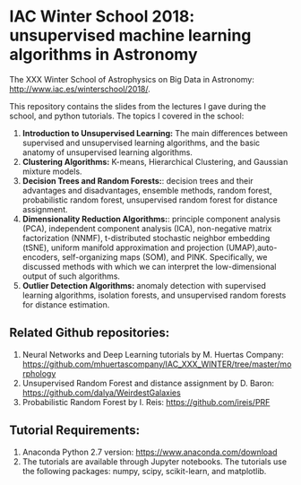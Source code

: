 # IAC Winter School 2018: unsupervised machine learning algorithms in Astronomy
The XXX Winter School of Astrophysics on Big Data in Astronomy: http://www.iac.es/winterschool/2018/.

This repository contains the slides from the lectures I gave during the school, and python tutorials.
The topics I covered in the school:
1. **Introduction to Unsupervised Learning:** The main differences between supervised and unsupervised learning algorithms, and the basic anatomy of unsupervised learning algorithms. 
2. **Clustering Algorithms:** K-means, Hierarchical Clustering, and Gaussian mixture models.
3. **Decision Trees and Random Forests:**: decision trees and their advantages and disadvantages, ensemble methods, random forest, probabilistic random forest, unsupervised random forest for distance assignment.
4. **Dimensionality Reduction Algorithms:**: principle component analysis (PCA), independent component analysis (ICA), non-negative matrix factorization (NNMF), t-distributed stochastic neighbor embedding (tSNE), uniform manifold approximation and projection (UMAP),auto-encoders, self-organizing maps (SOM), and PINK. Specifically, we discussed methods with which we can interpret the low-dimensional output of such algorithms.
5. **Outlier Detection Algorithms:** anomaly detection with supervised learning algorithms, isolation forests, and unsupervised random forests for distance estimation.

## Related Github repositories:
1. Neural Networks and Deep Learning tutorials by M. Huertas Company: https://github.com/mhuertascompany/IAC_XXX_WINTER/tree/master/morphology
2. Unsupervised Random Forest and distance assignment by D. Baron: https://github.com/dalya/WeirdestGalaxies
3. Probabilistic Random Forest by I. Reis: https://github.com/ireis/PRF

## Tutorial Requirements:
1. Anaconda Python 2.7 version: https://www.anaconda.com/download
2. The tutorials are available through Jupyter notebooks. The tutorials use the following packages: numpy, scipy, scikit-learn, and matplotlib.
